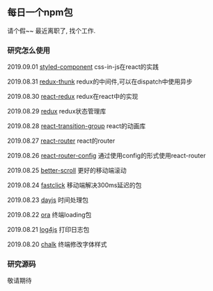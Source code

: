 ## 每日一个npm包

请个假~~  最近离职了, 找个工作.

### 研究怎么使用

2019.09.01 [styled-component](https://github.com/lirunkai/npmPackage/tree/master/styled-component) css-in-js在react的实践

2019.08.31 [redux-thunk](https://github.com/lirunkai/npmPackage/tree/master/redux-thunk) redux的中间件,可以在dispatch中使用异步

2019.08.30 [react-redux](https://github.com/lirunkai/npmPackage/tree/master/react-redux-d) redux在react中的实现

2019.08.29 [redux](https://github.com/lirunkai/npmPackage/tree/master/redux-d) redux状态管理库

2019.08.28 [react-transition-group](https://github.com/lirunkai/npmPackage/tree/master/react-transition-group-d) react的动画库

2019.08.27 [react-router](https://github.com/lirunkai/npmPackage/tree/master/react_router_d) react的router

2019.08.26 [react-router-config](https://github.com/lirunkai/npmPackage/tree/master/react_router_config_d) 通过使用config的形式使用react-router

2019.08.25 [better-scroll](https://github.com/lirunkai/npmPackage/tree/master/better-scroll_d) 更好的移动端滚动

2019.08.24 [fastclick](https://github.com/lirunkai/npmPackage/tree/master/fastclick_d) 移动端解决300ms延迟的包

2019.08.23 [dayjs](https://github.com/lirunkai/npmPackage/tree/master/dayjs_d) 时间处理包

2019.08.22 [ora](https://github.com/lirunkai/npmPackage/tree/master/ora_d) 终端loading包

2019.08.21 [log4js](https://github.com/lirunkai/npmPackage/tree/master/log4js_d) 打印日志包

2019.08.20 [chalk](https://github.com/lirunkai/npmPackage/tree/master/chalk) 终端修改字体样式

### 研究源码

敬请期待

